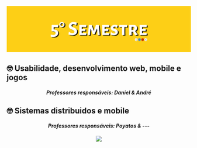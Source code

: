 <img src="https://github.com/S5-2024/.github/blob/main/profile/banners%20(2).png">


<h2> 🤓 Usabilidade, desenvolvimento web, mobile e jogos</h2>

 <h4 align="center"> <em> Professores responsáveis: Daniel & André </em></h4>



 


<h2> 🤓 Sistemas distribuidos e mobile </h2>
 <h4 align="center"> <em> Professores responsáveis: Poyatos &  --- </em></h4>





 <div align=center>

 <img src="https://static.wikia.nocookie.net/cuphead/images/8/88/CupheadAndMugmanTrailer.gif/revision/latest?cb=20180513234748">
 </div>
